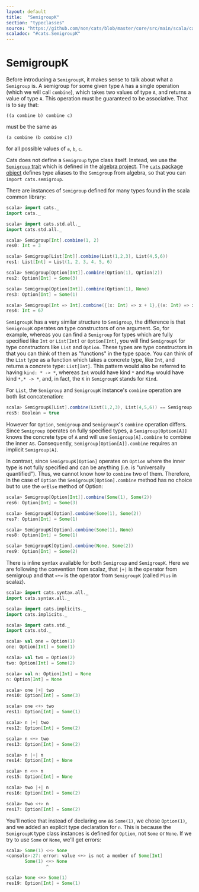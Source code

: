 ```yaml
---
layout: default
title:  "SemigroupK"
section: "typeclasses"
source: "https://github.com/non/cats/blob/master/core/src/main/scala/cats/SemigroupK.scala"
scaladoc: "#cats.SemigroupK"
---
```

# SemigroupK

Before introducing a `SemigroupK`, it makes sense to talk about what a
`Semigroup` is. A semigroup for some given type `A` has a single operation
(which we will call `combine`), which takes two values of type `A`, and
returns a value of type `A`. This operation must be guaranteed to be
associative. That is to say that:

    ((a combine b) combine c)

must be the same as

    (a combine (b combine c))

for all possible values of `a`, `b`, `c`.

Cats does not define a `Semigroup` type class itself. Instead, we use the
[`Semigroup`
trait](https://github.com/non/algebra/blob/master/core/src/main/scala/algebra/Semigroup.scala)
which is defined in the [algebra
project](https://github.com/non/algebra). The [`cats` package
object](https://github.com/non/cats/blob/master/core/src/main/scala/cats/package.scala)
defines type aliases to the `Semigroup` from algebra, so that you can
`import cats.semigroup`.

There are instances of `Semigroup` defined for many types found in the
scala common library:

```scala
scala> import cats._
import cats._

scala> import cats.std.all._
import cats.std.all._

scala> Semigroup[Int].combine(1, 2)
res0: Int = 3

scala> Semigroup[List[Int]].combine(List(1,2,3), List(4,5,6))
res1: List[Int] = List(1, 2, 3, 4, 5, 6)

scala> Semigroup[Option[Int]].combine(Option(1), Option(2))
res2: Option[Int] = Some(3)

scala> Semigroup[Option[Int]].combine(Option(1), None)
res3: Option[Int] = Some(1)

scala> Semigroup[Int => Int].combine({(x: Int) => x + 1},{(x: Int) => x * 10}).apply(6)
res4: Int = 67
```

`SemigroupK` has a very similar structure to `Semigroup`, the difference
is that `SemigroupK` operates on type constructors of one argument. So, for
example, whereas you can find a `Semigroup` for types which are fully
specified like `Int` or `List[Int]` or `Option[Int]`, you will find
`SemigroupK` for type constructors like `List` and `Option`. These types
are type constructors in that you can think of them as "functions" in
the type space. You can think of the `List` type as a function which
takes a concrete type, like `Int`, and returns a concrete type:
`List[Int]`. This pattern would also be referred to having `kind: * ->
*`, whereas `Int` would have kind `*` and `Map` would have kind `*,* -> *`,
and, in fact, the `K` in `SemigroupK` stands for `Kind`.

For `List`, the `Semigroup` and `SemigroupK` instance's `combine`
operation are both list concatenation:

```scala
scala> SemigroupK[List].combine(List(1,2,3), List(4,5,6)) == Semigroup[List[Int]].combine(List(1,2,3), List(4,5,6))
res5: Boolean = true
```

However for `Option`, `Semigroup` and `SemigroupK`'s `combine` operation
differs. Since `Semigroup` operates on fully specified types, a
`Semigroup[Option[A]]` knows the concrete type of `A` and will
use `Semigroup[A].combine` to combine the inner `A`s. Consequently,
`Semigroup[Option[A]].combine` requires an implicit
`Semigroup[A]`.

In contrast, since `SemigroupK[Option]` operates on `Option` where
the inner type is not fully specified and can be anything (i.e. is
"universally quantified"). Thus, we cannot know how to `combine`
two of them. Therefore, in the case of `Option` the
`SemigroupK[Option].combine` method has no choice but to use the
`orElse` method of Option:

```scala
scala> Semigroup[Option[Int]].combine(Some(1), Some(2))
res6: Option[Int] = Some(3)

scala> SemigroupK[Option].combine(Some(1), Some(2))
res7: Option[Int] = Some(1)

scala> SemigroupK[Option].combine(Some(1), None)
res8: Option[Int] = Some(1)

scala> SemigroupK[Option].combine(None, Some(2))
res9: Option[Int] = Some(2)
```

There is inline syntax available for both `Semigroup` and
`SemigroupK`. Here we are following the convention from scalaz, that
`|+|` is the operator from semigroup and that `<+>` is the operator
from `SemigroupK` (called `Plus` in scalaz).

```scala
scala> import cats.syntax.all._
import cats.syntax.all._

scala> import cats.implicits._
import cats.implicits._

scala> import cats.std._
import cats.std._

scala> val one = Option(1)
one: Option[Int] = Some(1)

scala> val two = Option(2)
two: Option[Int] = Some(2)

scala> val n: Option[Int] = None
n: Option[Int] = None

scala> one |+| two
res10: Option[Int] = Some(3)

scala> one <+> two
res11: Option[Int] = Some(1)

scala> n |+| two
res12: Option[Int] = Some(2)

scala> n <+> two
res13: Option[Int] = Some(2)

scala> n |+| n
res14: Option[Int] = None

scala> n <+> n
res15: Option[Int] = None

scala> two |+| n
res16: Option[Int] = Some(2)

scala> two <+> n
res17: Option[Int] = Some(2)
```

You'll notice that instead of declaring `one` as `Some(1)`, we chose
`Option(1)`, and we added an explicit type declaration for `n`. This is
because the `SemigroupK` type class instances is defined for `Option`,
not `Some` or `None`. If we try to use `Some` or `None`, we'll get errors:

```scala
scala> Some(1) <+> None
<console>:27: error: value <+> is not a member of Some[Int]
       Some(1) <+> None
               ^

scala> None <+> Some(1)
res19: Option[Int] = Some(1)
```

